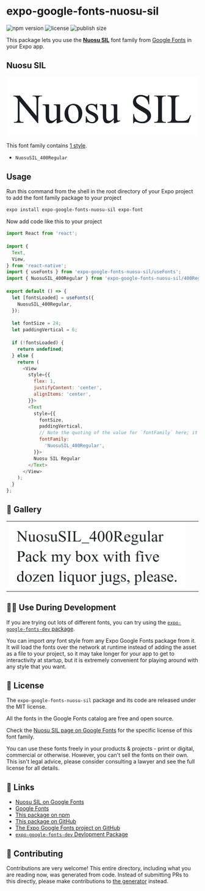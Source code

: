 # expo-google-fonts-nuosu-sil

![npm version](https://flat.badgen.net/npm/v/expo-google-fonts-nuosu-sil)
![license](https://flat.badgen.net/github/license/expo/google-fonts)
![publish size](https://flat.badgen.net/packagephobia/install/expo-google-fonts-nuosu-sil)

This package lets you use the [**Nuosu SIL**](https://fonts.google.com/specimen/Nuosu+SIL) font family from [Google Fonts](https://fonts.google.com/) in your Expo app.

## Nuosu SIL

![Nuosu SIL](./font-family.png)

This font family contains [1 style](#-gallery).

- `NuosuSIL_400Regular`

## Usage

Run this command from the shell in the root directory of your Expo project to add the font family package to your project
```sh
expo install expo-google-fonts-nuosu-sil expo-font
```

Now add code like this to your project
```js
import React from 'react';

import {
  Text,
  View,
} from 'react-native';
import { useFonts } from 'expo-google-fonts-nuosu-sil/useFonts';
import { NuosuSIL_400Regular } from 'expo-google-fonts-nuosu-sil/400Regular';

export default () => {
  let [fontsLoaded] = useFonts({
    NuosuSIL_400Regular,
  });

  let fontSize = 24;
  let paddingVertical = 6;

  if (!fontsLoaded) {
    return undefined;
  } else {
    return (
      <View
        style={{
          flex: 1,
          justifyContent: 'center',
          alignItems: 'center',
        }}>
        <Text
          style={{
            fontSize,
            paddingVertical,
            // Note the quoting of the value for `fontFamily` here; it expects a string!
            fontFamily:
              'NuosuSIL_400Regular',
          }}>
          Nuosu SIL Regular
        </Text>
      </View>
    );
  }
};

```

## 🔡 Gallery


||||
|-|-|-|
|![NuosuSIL_400Regular](.//400Regular/NuosuSIL_400Regular.ttf.png)||||


## 👩‍💻 Use During Development

If you are trying out lots of different fonts, you can try using the [`expo-google-fonts-dev` package](https://github.com/freeboub/google-fonts/tree/master/font-packages/dev#readme).

You can import *any* font style from any Expo Google Fonts package from it. It will load the fonts
over the network at runtime instead of adding the asset as a file to your project, so it may take longer
for your app to get to interactivity at startup, but it is extremely convenient
for playing around with any style that you want.

## 📖 License

The `expo-google-fonts-nuosu-sil` package and its code are released under the MIT license.

All the fonts in the Google Fonts catalog are free and open source.

Check the [Nuosu SIL page on Google Fonts](https://fonts.google.com/specimen/Nuosu+SIL) for the specific license of this font family.

You can use these fonts freely in your products & projects - print or digital, commercial or otherwise. However, you can't sell the fonts on their own. This isn't legal advice, please consider consulting a lawyer and see the full license for all details.

## 🔗 Links

- [Nuosu SIL on Google Fonts](https://fonts.google.com/specimen/Nuosu+SIL)
- [Google Fonts](https://fonts.google.com/)
- [This package on npm](https://www.npmjs.com/package/expo-google-fonts-nuosu-sil)
- [This package on GitHub](https://github.com/freeboub/google-fonts/tree/master/font-packages/nuosu-sil)
- [The Expo Google Fonts project on GitHub](https://github.com/freeboub/google-fonts)
- [`expo-google-fonts-dev` Devlopment Package](https://github.com/freeboub/google-fonts/tree/master/font-packages/dev)

## 🤝 Contributing

Contributions are very welcome! This entire directory, including what you are reading now, was generated from code. Instead of submitting PRs to this directly, please make contributions to [the generator](https://github.com/freeboub/google-fonts/tree/master/packages/generator) instead.
